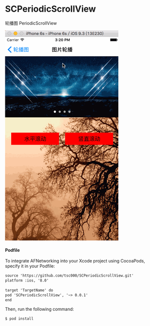 # SCPeriodicScrollView
轮播图  PeriodicScrollView


![运行图](https://github.com/tsc000/SCPeriodicScrollView/blob/master/scrollView.gif)

#### Podfile

To integrate AFNetworking into your Xcode project using CocoaPods, specify it in your Podfile:


```
source 'https://github.com/tsc000/SCPeriodicScrollView.git'
platform :ios, '8.0'

target 'TargetName' do
pod 'SCPeriodicScrollView', '~> 0.0.1'
end
```


Then, run the following command:


```
$ pod install
```
